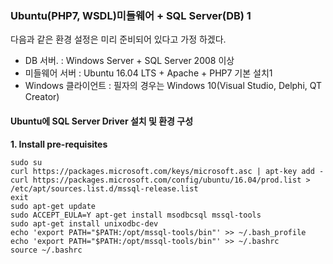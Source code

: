 ### Ubuntu(PHP7, WSDL)미들웨어 + SQL Server(DB) 1

다음과 같은 환경 설정은 미리 준비되어 있다고 가정 하겠다.
* DB 서버. : Windows Server + SQL Server 2008 이상
* 미들웨어 서버 : Ubuntu 16.04 LTS + Apache + PHP7 기본 설치1
* Windows 클라이언트 : 필자의 경우는 Windows 10(Visual Studio, Delphi, QT Creator)

#### Ubuntu에 SQL Server Driver 설치 및 환경 구성

**1. Install pre-requisites**
```
sudo su 
curl https://packages.microsoft.com/keys/microsoft.asc | apt-key add -
curl https://packages.microsoft.com/config/ubuntu/16.04/prod.list > /etc/apt/sources.list.d/mssql-release.list
exit
sudo apt-get update
sudo ACCEPT_EULA=Y apt-get install msodbcsql mssql-tools 
sudo apt-get install unixodbc-dev
echo 'export PATH="$PATH:/opt/mssql-tools/bin"' >> ~/.bash_profile
echo 'export PATH="$PATH:/opt/mssql-tools/bin"' >> ~/.bashrc
source ~/.bashrc
```
